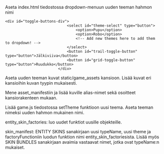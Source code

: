 Aseta index.html tiedostossa dropdown-menuun uuden teeman hahmon nimi
```
<div id="toggle-buttons-div">
                            <select id="theme-select" type="button">
                                <option>Pupu</option>
                                <option>Robo</option>
                                <!-- Add new themes here to add them to dropdown! -->
                            </select>
                            <button id="trail-toggle-button" type="button">Jälkiviiva</button>
                            <button id="grid-toggle-button" type="button">Ruudukko</button>
                        </div>
```
Aseta uuden teeman kuvat static/game_assets kansioon. Lisää kuvat eri kansioihin kuvan tyypin mukaisesti.

Mene asset_manifestiin ja lisää kuville alias-nimet sekä osoitteet kansiorakenteen mukaan. 

Lisää game.js tiedostossa setTheme funktioon uusi teema. Aseta teeman nimeksi uuden hahmon mukainen nimi. 

entity_skin_factories: luo uudet funktiot uusille objekteille.

skin_manifest: ENTITY SKINS sanakirjaan uusi typeName, uusi theme ja factoryFunctioniin luodun funktion nimi entity_skin_factoriesista. Lisää myös SKIN BUNDLES sanakirjaan avaimia vastaavat nimet, jotka ovat typeName:n mukaiset.
